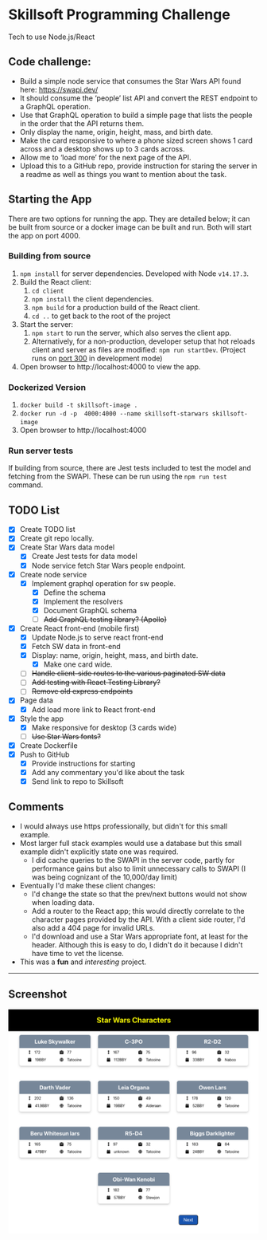# Skillsoft Programming Challenge

Tech to use Node.js/React

## Code challenge:
- Build a simple node service that consumes the Star Wars API found here: https://swapi.dev/
- It should consume the ‘people’ list API and convert the REST endpoint to a GraphQL operation.
- Use that GraphQL operation to build a simple page that lists the people in the order that the API returns them.
- Only display the name, origin, height, mass, and birth date.
- Make the card responsive to where a phone sized screen shows 1 card across and a desktop shows up to 3 cards across.
- Allow me to ‘load more’ for the next page of the API.
- Upload this to a GitHub repo, provide instruction for staring the server in a readme as well as things you want to mention about the task.

## Starting the App
There are two options for running the app. They are detailed below; it can be built from source or a docker image can be built and run. Both will start the app on port 4000.

### Building from source
1. `npm install` for server dependencies. Developed with Node `v14.17.3`.
2. Build the React client:
   1. `cd client`
   2. `npm install` the client dependencies.
   3. `npm build` for a production build of the React client.
   4. `cd ..` to get back to the root of the project
3. Start the server:
   1. `npm start` to run the server, which also serves the client app.
   2. Alternatively, for a non-production, developer setup that hot reloads client and server as files are modified: `npm run startDev`. (Project runs on [port 300](http://localhost:3000) in development mode)
4. Open browser to http://localhost:4000 to view the app.

### Dockerized Version
1. `docker build -t skillsoft-image .`
2. `docker run -d -p  4000:4000 --name skillsoft-starwars skillsoft-image`
3. Open browser to http://localhost:4000

### Run server tests
If building from source, there are Jest tests included to test the model and fetching from the SWAPI. These can be run using the `npm run test` command.

## TODO List
- [x] Create TODO list
- [x] Create git repo locally.
- [x] Create Star Wars data model
  - [x] Create Jest tests for data model
  - [x] Node service fetch Star Wars people endpoint.
- [x] Create node service
  - [x] Implement graphql operation for sw people.
    - [x] Define the schema
    - [x] Implement the resolvers
    - [x] Document GraphQL schema
    - [ ] ~~Add GraphQL testing library? (Apollo)~~
- [x] Create React front-end (mobile first)
  - [x] Update Node.js to serve react front-end
  - [x] Fetch SW data in front-end
  - [x] Display: name, origin, height, mass, and birth date.
    - [x] Make one card wide.
  - [ ] ~~Handle client-side routes to the various paginated SW data~~
  - [ ] ~~Add testing with React Testing Library?~~
  - [ ] ~~Remove old express endpoints~~
- [x] Page data
  - [x] Add load more link to React front-end
- [x] Style the app
  - [x] Make responsive for desktop (3 cards wide)
  - [ ] ~~Use Star Wars fonts?~~
- [x] Create Dockerfile
- [x] Push to GitHub
  - [x] Provide instructions for starting
  - [x] Add any commentary you'd like about the task
  - [x] Send link to repo to Skillsoft

## Comments
- I would always use https professionally, but didn't for this small example.
- Most larger full stack examples would use a database but this small example didn't explicitly state one was required.
  - I did cache queries to the SWAPI in the server code, partly for performance gains but also to limit unnecessary calls to SWAPI (I was being cognizant of the 10,000/day limit)
- Eventually I'd make these client changes:
  - I'd change the state so that the prev/next buttons would not show when loading data.
  - Add a router to the React app; this would directly correlate to the character pages provided by the API. With a client side router, I'd also add a 404 page for invalid URLs.
  - I'd download and use a Star Wars appropriate font, at least for the header. Although this is easy to do, I didn't do it because I didn't have time to vet the license.
- This was a **fun** and _interesting_ project.

---
## Screenshot

![A screenshot of the UI](https://github.com/curtisbridges/fs-starwars-characters/blob/8ff597caa1f525429cc14c036a8b7c834c2d75df/.github/ui.png)
